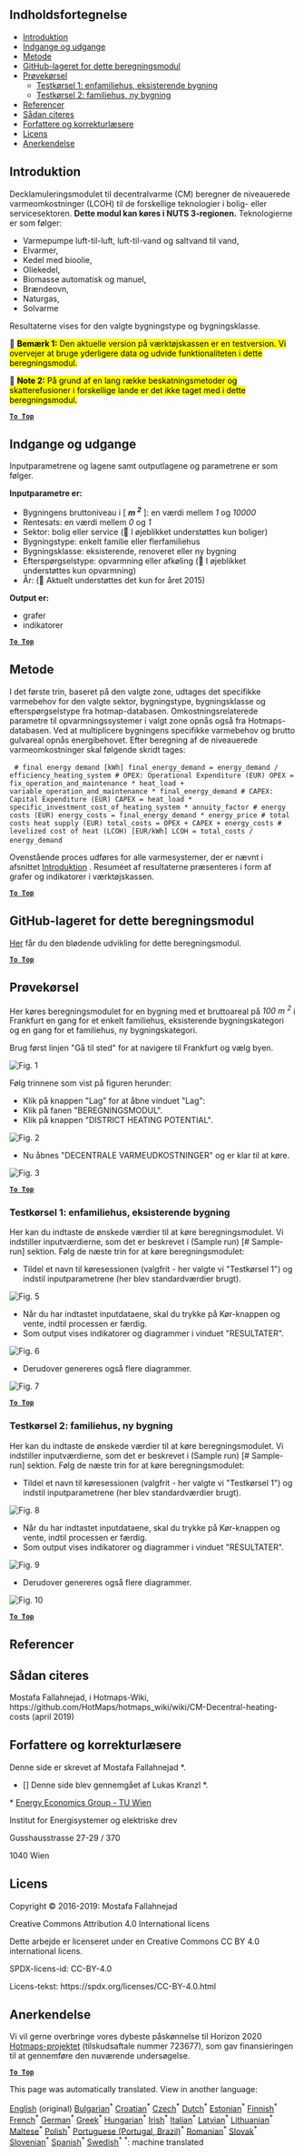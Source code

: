 <h2> Indholdsfortegnelse </h2><ul><li> <a href="#introduction">Introduktion</a> </li><li> <a href="#inputs-and-outputs">Indgange og udgange</a> </li><li> <a href="#method">Metode</a> </li><li> <a href="#GitHub-Repository-of-this-calculation-module">GitHub-lageret for dette beregningsmodul</a> </li><li> <a href="#sample-run">Prøvekørsel</a> <ul><li> <a href="#test-run-1-single-family-house-existing-building">Testkørsel 1: enfamiliehus, eksisterende bygning</a> </li><li> <a href="#test-run-2-multi---family-house-new-building">Testkørsel 2: familiehus, ny bygning</a> </li></ul></li><li> <a href="#references">Referencer</a> </li><li> <a href="#how-to-cite">Sådan citeres</a> </li><li> <a href="#authors-and-reviewers">Forfattere og korrekturlæsere</a> </li><li> <a href="#license">Licens</a> </li><li> <a href="#acknowledgement">Anerkendelse</a> </li></ul><h2> Introduktion </h2><p> Decklamuleringsmodulet til decentralvarme (CM) beregner de niveauerede varmeomkostninger (LCOH) til de forskellige teknologier i bolig- eller servicesektoren. <strong>Dette modul kan køres i NUTS 3-regionen.</strong> Teknologierne er som følger: </p><ul><li> Varmepumpe luft-til-luft, luft-til-vand og saltvand til vand, </li><li> Elvarmer, </li><li> Kedel med bioolie, </li><li> Oliekedel, </li><li> Biomasse automatisk og manuel, </li><li> Brændeovn, </li><li> Naturgas, </li><li> Solvarme </li></ul><p> Resultaterne vises for den valgte bygningstype og bygningsklasse. </p><p> 🔺 <mark> <strong>Bemærk 1:</strong> Den aktuelle version på værktøjskassen er en testversion. Vi overvejer at bruge yderligere data og udvide funktionaliteten i dette beregningsmodul. </mark></p><p> 🔺 <mark> <strong>Note 2:</strong> På grund af en lang række beskatningsmetoder og skatterefusioner i forskellige lande er det ikke taget med i dette beregningsmodul. </mark></p><p><ins> <code><strong><a href="#table-of-contents">To Top</a></strong></code> </ins> </p><h2> Indgange og udgange </h2><p> Inputparametrene og lagene samt outputlagene og parametrene er som følger. </p><p> <strong>Inputparametre er:</strong> </p><ul><li> Bygningens bruttoniveau i [ <em><strong>m <sup>2</sup></strong></em> ]: en værdi mellem <em><em>1</em></em> og <em><em>10000</em></em> </li><li> Rentesats: en værdi mellem <em><em>0</em></em> og <em><em>1</em></em> </li><li> Sektor: bolig eller service (🔺 I øjeblikket understøttes kun boliger) </li><li> Bygningstype: enkelt familie eller flerfamiliehus </li><li> Bygningsklasse: eksisterende, renoveret eller ny bygning </li><li> Efterspørgselstype: opvarmning eller afkøling (🔺 I øjeblikket understøttes kun opvarmning) </li><li> År: (🔺 Aktuelt understøttes det kun for året 2015) </li></ul><p> <strong>Output er:</strong> </p><ul><li> grafer </li><li> indikatorer </li></ul><p><ins> <code><strong><a href="#table-of-contents">To Top</a></strong></code> </ins> </p><h2> Metode </h2><p> I det første trin, baseret på den valgte zone, udtages det specifikke varmebehov for den valgte sektor, bygningstype, bygningsklasse og efterspørgselstype fra hotmap-databasen. Omkostningsrelaterede parametre til opvarmningssystemer i valgt zone opnås også fra Hotmaps-databasen. Ved at multiplicere bygningens specifikke varmebehov og brutto gulvareal opnås energibehovet. Efter beregning af de niveauerede varmeomkostninger skal følgende skridt tages: </p><pre> <code># final energy demand [kWh] final_energy_demand = energy_demand / efficiency_heating_system # OPEX: Operational Expenditure (EUR) OPEX = fix_operation_and_maintenance * heat_load + variable_operation_and_maintenance * final_energy_demand # CAPEX: Capital Expenditure (EUR) CAPEX = heat_load * specific_investment_cost_of_heating_system * annuity_factor # energy costs (EUR) energy_costs = final_energy_demand * energy_price # total costs heat supply (EUR) total_costs = OPEX + CAPEX + energy_costs # levelized cost of heat (LCOH) [EUR/kWh] LCOH = total_costs / energy_demand</code> </pre><p> Ovenstående proces udføres for alle varmesystemer, der er nævnt i afsnittet <a href="#Introduction">Introduktion</a> . Resuméet af resultaterne præsenteres i form af grafer og indikatorer i værktøjskassen. </p><p><ins> <code><strong><a href="#table-of-contents">To Top</a></strong></code> </ins> </p><h2> GitHub-lageret for dette beregningsmodul </h2><p> <a href="https://github.com/HotMaps/lcoh/tree/develop">Her</a> får du den blødende udvikling for dette beregningsmodul. </p><p><ins> <code><strong><a href="#table-of-contents">To Top</a></strong></code> </ins> </p><h2> Prøvekørsel </h2><p> Her køres beregningsmodulet for en bygning med et bruttoareal på <em>100 m <sup>2</sup></em> i Frankfurt en gang for et enkelt familiehus, eksisterende bygningskategori og en gang for et familiehus, ny bygningskategori. </p><p> Brug først linjen "Gå til sted" for at navigere til Frankfurt og vælg byen. </p><p><img alt="Fig. 1" src="https://github.com/HotMaps/hotmaps_wiki/blob/master/Images/cm_decentral_heating/2.png" title="Naviger til et sted"/></p><p> Følg trinnene som vist på figuren herunder: </p><ul><li> Klik på knappen "Lag" for at åbne vinduet "Lag": </li><li> Klik på fanen "BEREGNINGSMODUL". </li><li> Klik på knappen "DISTRICT HEATING POTENTIAL". </li></ul><p><img alt="Fig. 2" src="https://github.com/HotMaps/hotmaps_wiki/blob/master/Images/cm_decentral_heating/3.png" title="Fanen beregningsmodul"/></p><ul><li> Nu åbnes "DECENTRALE VARMEUDKOSTNINGER" og er klar til at køre. </li></ul><p><img alt="Fig. 3" src="https://github.com/HotMaps/hotmaps_wiki/blob/master/Images/cm_decentral_heating/4.png" title="DECENTRALE VARMEUDKOSTNINGER"/></p><p><ins> <code><strong><a href="#table-of-contents">To Top</a></strong></code> </ins> </p><h3> Testkørsel 1: enfamiliehus, eksisterende bygning </h3><p> Her kan du indtaste de ønskede værdier til at køre beregningsmodulet. Vi indstiller inputværdierne, som det er beskrevet i (Sample run) [# Sample-run] sektion. Følg de næste trin for at køre beregningsmodulet: </p><ul><li> Tildel et navn til køresessionen (valgfrit - her valgte vi "Testkørsel 1") og indstil inputparametrene (her blev standardværdier brugt). </li></ul><p><img alt="Fig. 5" src="https://github.com/HotMaps/hotmaps_wiki/blob/master/Images/cm_decentral_heating/5.png" title="Navngiv kørselssessionen"/></p><ul><li> Når du har indtastet inputdataene, skal du trykke på Kør-knappen og vente, indtil processen er færdig. </li><li> Som output vises indikatorer og diagrammer i vinduet "RESULTATER". </li></ul><p><img alt="Fig. 6" src="https://github.com/HotMaps/hotmaps_wiki/blob/master/Images/cm_decentral_heating/6.png" title="INDIKATORER fanen"/></p><ul><li> Derudover genereres også flere diagrammer. </li></ul><p><img alt="Fig. 7" src="https://github.com/HotMaps/hotmaps_wiki/blob/master/Images/cm_decentral_heating/7.png" title="GRAFIK-fane"/></p><p><ins> <code><strong><a href="#table-of-contents">To Top</a></strong></code> </ins> </p><h3> Testkørsel 2: familiehus, ny bygning </h3><p> Her kan du indtaste de ønskede værdier til at køre beregningsmodulet. Vi indstiller inputværdierne, som det er beskrevet i (Sample run) [# Sample-run] sektion. Følg de næste trin for at køre beregningsmodulet: </p><ul><li> Tildel et navn til køresessionen (valgfrit - her valgte vi "Testkørsel 1") og indstil inputparametrene (her blev standardværdier brugt). </li></ul><p><img alt="Fig. 8" src="https://github.com/HotMaps/hotmaps_wiki/blob/master/Images/cm_decentral_heating/8.png" title="Navngiv kørselssessionen"/></p><ul><li> Når du har indtastet inputdataene, skal du trykke på Kør-knappen og vente, indtil processen er færdig. </li><li> Som output vises indikatorer og diagrammer i vinduet "RESULTATER". </li></ul><p><img alt="Fig. 9" src="https://github.com/HotMaps/hotmaps_wiki/blob/master/Images/cm_decentral_heating/9.png" title="INDIKATORER fanen"/></p><ul><li> Derudover genereres også flere diagrammer. </li></ul><p><img alt="Fig. 10" src="https://github.com/HotMaps/hotmaps_wiki/blob/master/Images/cm_decentral_heating/10.png" title="GRAFIK-fane"/></p><p><ins> <code><strong><a href="#table-of-contents">To Top</a></strong></code> </ins> </p><h2> Referencer </h2><h2> Sådan citeres </h2><p> Mostafa Fallahnejad, i Hotmaps-Wiki, https://github.com/HotMaps/hotmaps_wiki/wiki/CM-Decentral-heating-costs (april 2019) </p><h2> Forfattere og korrekturlæsere </h2><p> Denne side er skrevet af Mostafa Fallahnejad *. </p><ul><li> [] Denne side blev gennemgået af Lukas Kranzl *. </li></ul><p> * <a href="https://eeg.tuwien.ac.at/">Energy Economics Group - TU Wien</a> </p><p> Institut for Energisystemer og elektriske drev </p><p> Gusshausstrasse 27-29 / 370 </p><p> 1040 Wien </p><h2> Licens </h2><p> Copyright © 2016-2019: Mostafa Fallahnejad </p><p> Creative Commons Attribution 4.0 International licens </p><p> Dette arbejde er licenseret under en Creative Commons CC BY 4.0 international licens. </p><p> SPDX-licens-id: CC-BY-4.0 </p><p> Licens-tekst: https://spdx.org/licenses/CC-BY-4.0.html </p><h2> Anerkendelse </h2><p> Vi vil gerne overbringe vores dybeste påskønnelse til Horizon 2020 <a href="https://www.hotmaps-project.eu">Hotmaps-projektet</a> (tilskudsaftale nummer 723677), som gav finansieringen til at gennemføre den nuværende undersøgelse. </p><p><ins> <code><strong><a href="#table-of-contents">To Top</a></strong></code> </ins> </p>

This page was automatically translated. View in another language:

[English](en-CM-Decentral-heating-supply) (original) [Bulgarian](bg-CM-Decentral-heating-supply)<sup>\*</sup> [Croatian](hr-CM-Decentral-heating-supply)<sup>\*</sup> [Czech](cs-CM-Decentral-heating-supply)<sup>\*</sup>  [Dutch](nl-CM-Decentral-heating-supply)<sup>\*</sup> [Estonian](et-CM-Decentral-heating-supply)<sup>\*</sup> [Finnish](fi-CM-Decentral-heating-supply)<sup>\*</sup> [French](fr-CM-Decentral-heating-supply)<sup>\*</sup> [German](de-CM-Decentral-heating-supply)<sup>\*</sup> [Greek](el-CM-Decentral-heating-supply)<sup>\*</sup> [Hungarian](hu-CM-Decentral-heating-supply)<sup>\*</sup> [Irish](ga-CM-Decentral-heating-supply)<sup>\*</sup> [Italian](it-CM-Decentral-heating-supply)<sup>\*</sup> [Latvian](lv-CM-Decentral-heating-supply)<sup>\*</sup> [Lithuanian](lt-CM-Decentral-heating-supply)<sup>\*</sup> [Maltese](mt-CM-Decentral-heating-supply)<sup>\*</sup> [Polish](pl-CM-Decentral-heating-supply)<sup>\*</sup> [Portuguese (Portugal, Brazil)](pt-CM-Decentral-heating-supply)<sup>\*</sup> [Romanian](ro-CM-Decentral-heating-supply)<sup>\*</sup> [Slovak](sk-CM-Decentral-heating-supply)<sup>\*</sup> [Slovenian](sl-CM-Decentral-heating-supply)<sup>\*</sup> [Spanish](es-CM-Decentral-heating-supply)<sup>\*</sup> [Swedish](sv-CM-Decentral-heating-supply)<sup>\*</sup>
<sup>\*</sup>: machine translated
